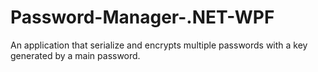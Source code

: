 # Password-Manager-.NET-WPF
An application that serialize and encrypts multiple passwords with a key generated by a main password.
